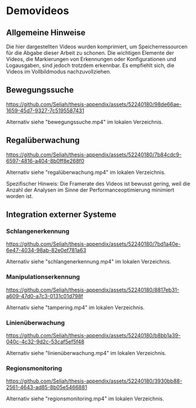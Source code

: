 # Demovideos

## Allgemeine Hinweise

Die hier dargestellten Videos wurden komprimiert, um Speicherressourcen für die Abgabe dieser Arbeit zu schonen. Die wichtigen Elemente der Videos, die Markierungen von Erkennungen oder Konfigurationen und Logausgaben, sind jedoch trotzdem erkennbar. Es empfiehlt sich, die Videos im Vollbildmodus nachzuvollziehen.

## Bewegungssuche

https://github.com/Seliah/thesis-appendix/assets/52240180/98de66ae-1659-45d7-9327-7c5195587431

Alternativ siehe "bewegungssuche.mp4" im lokalen Verzeichnis.

## Regalüberwachung

https://github.com/Seliah/thesis-appendix/assets/52240180/7b84cdc9-6597-4816-a404-8b0ff8e268f0

Alternativ siehe "regalüberwachung.mp4" im lokalen Verzeichnis.

Spezifischer Hinweis: Die Framerate des Videos ist bewusst gering, weil die Anzahl der Analysen im Sinne der Performanceoptimierung minimiert worden ist.

## Integration externer Systeme

### Schlangenerkennung

https://github.com/Seliah/thesis-appendix/assets/52240180/7bd1a40e-6e47-4034-98ab-82e0ef781a63

Alternativ siehe "schlangenerkennung.mp4" im lokalen Verzeichnis.

### Manipulationserkennung

https://github.com/Seliah/thesis-appendix/assets/52240180/8817eb31-a609-47d0-a7c3-0131c01d798f

Alternativ siehe "tampering.mp4" im lokalen Verzeichnis.

### Linienüberwachung

https://github.com/Seliah/thesis-appendix/assets/52240180/b8bb1a39-040c-4c32-9d2c-53caf5ef5f48

Alternativ siehe "linienüberwachung.mp4" im lokalen Verzeichnis.

### Regionsmonitoring

https://github.com/Seliah/thesis-appendix/assets/52240180/3930bb88-2561-4643-ad85-8b05e5466881

Alternativ siehe "regionsmonitoring.mp4" im lokalen Verzeichnis.
